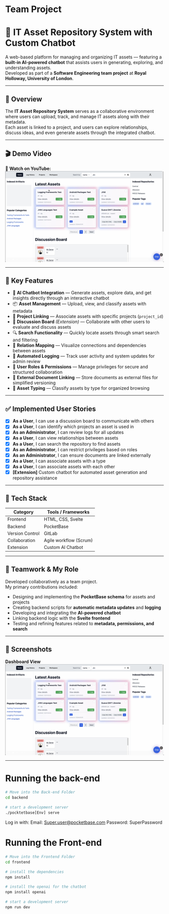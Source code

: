 # Team Project

# 🤖 IT Asset Repository System with Custom Chatbot

A web-based platform for managing and organizing IT assets — featuring a **built-in AI-powered chatbot** that assists users in generating, exploring, and understanding assets.  
Developed as part of a **Software Engineering team project** at **Royal Holloway, University of London**.

---

## 🧠 Overview
The **IT Asset Repository System** serves as a collaborative environment where users can upload, track, and manage IT assets along with their metadata.  
Each asset is linked to a project, and users can explore relationships, discuss ideas, and even generate assets through the integrated chatbot.

---

## 🎬 Demo Video
🎥 **Watch on YouTube:** [![Watch the demo on YouTube](./Screenshot%202025-10-27%20at%2011.07.25.png)](https://youtu.be/rGM3N7e14JA)  


---

## 🚀 Key Features
- 🤖 **AI Chatbot Integration** — Generate assets, explore data, and get insights directly through an interactive chatbot  
- 📦 **Asset Management** — Upload, view, and classify assets with metadata  
- 🔗 **Project Linking** — Associate assets with specific projects (`project_id`)  
- 💬 **Discussion Board** *(Extension)* — Collaborate with other users to evaluate and discuss assets  
- 🔍 **Search Functionality** — Quickly locate assets through smart search and filtering  
- 🧩 **Relation Mapping** — Visualize connections and dependencies between assets  
- 🧾 **Automated Logging** — Track user activity and system updates for admin review  
- 👥 **User Roles & Permissions** — Manage privileges for secure and structured collaboration  
- 📄 **External Document Linking** — Store documents as external files for simplified versioning  
- 🧱 **Asset Typing** — Classify assets by type for organized browsing  

---

## ✅ Implemented User Stories
- [x] **As a User**, I can use a discussion board to communicate with others  
- [x] **As a User**, I can identify which projects an asset is used in  
- [x] **As an Administrator**, I can review logs for all updates  
- [x] **As a User**, I can view relationships between assets  
- [x] **As a User**, I can search the repository to find assets  
- [x] **As an Administrator**, I can restrict privileges based on roles  
- [x] **As an Administrator**, I can ensure documents are linked externally  
- [x] **As a User**, I can associate assets with a type  
- [x] **As a User**, I can associate assets with each other  
- [x] **[Extension]** Custom chatbot for automated asset generation and repository assistance  

---

## 🧰 Tech Stack
| Category | Tools / Frameworks |
|-----------|--------------------|
| Frontend | HTML, CSS, Svelte |
| Backend | PocketBase |
| Version Control | GitLab |
| Collaboration | Agile workflow (Scrum) |
| Extension | Custom AI Chatbot |

---

## 👥 Teamwork & My Role
Developed collaboratively as a team project.  
My primary contributions included:
- Designing and implementing the **PocketBase schema** for assets and projects  
- Creating backend scripts for **automatic metadata updates** and **logging**  
- Developing and integrating the **AI-powered chatbot**  
- Linking backend logic with the **Svelte frontend**  
- Testing and refining features related to **metadata, permissions, and search**

---


## 📸 Screenshots

**Dashboard View**
![Dashboard Screenshot](./Screenshot%202025-10-27%20at%2011.07.25.png)



---


# Running the back-end

```bash
# Move into the Back-end Folder
cd backend
```

```bash
# start a development server
./pocktetbase[Env] serve
```
Log in with:
Email: Super.user@pocketbase.com
Password: SuperPassword

# Running the Front-end

```bash
# Move into the Frontend Folder
cd frontend
```

```bash
# install the dependencies
npm install
```

```bash
# install the openai for the chatbot
npm install openai
```

```bash
# start a development server
npm run dev
```













